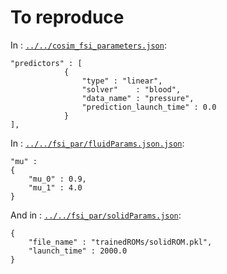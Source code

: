 # To reproduce

In : [`../../cosim_fsi_parameters.json`](../../cosim_fsi_parameters.json):
```
"predictors" : [
            {
                "type" : "linear",
                "solver"    : "blood",
                "data_name" : "pressure",
                "prediction_launch_time" : 0.0
            }
],
```

In : [`../../fsi_par/fluidParams.json.json`](../../fsi_par/fluidParams.json):
```
"mu" :
{
    "mu_0" : 0.9,
    "mu_1" : 4.0
}
```

And in : [`../../fsi_par/solidParams.json`](../../fsi_par/solidParams.json):
```
{
    "file_name" : "trainedROMs/solidROM.pkl",
    "launch_time" : 2000.0
}
```

